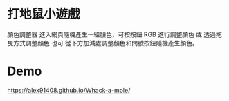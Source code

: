 # 打地鼠小遊戲
顏色調整器
進入網頁隨機產生一組顏色，可按按鈕 RGB 進行調整顏色 或 透過拖曳方式調整顏色 也可 從下方加減處調整顏色和問號按鈕隨機產生顏色。
# Demo 
https://alex91408.github.io/Whack-a-mole/
